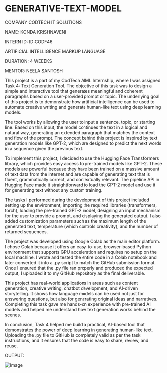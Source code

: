 # GENERATIVE-TEXT-MODEL

COMPANY CODTECH IT SOLUTIONS

NAME: KONDA KRISHNAVENI

INTERN ID: ID:CODF46

ARTIFICIAL INTELLIGENCE MARKUP LANGUAGE

DURATION: 4 WEEEKS

MENTOR: NEELA SANTOSH

This project is a part of my CodTech AIML Internship, where I was assigned Task 4: Text Generation Tool. The objective of this task was to design a simple and interactive tool that generates meaningful and coherent paragraphs based on a user-provided prompt or topic. The underlying goal of this project is to demonstrate how artificial intelligence can be used to automate creative writing and generate human-like text using deep learning models.

The tool works by allowing the user to input a sentence, topic, or starting line. Based on this input, the model continues the text in a logical and natural way, generating an extended paragraph that matches the context and flow of the prompt. The concept behind this project is inspired by text generation models like GPT-2, which are designed to predict the next words in a sequence given the previous text.

To implement this project, I decided to use the Hugging Face Transformers library, which provides easy access to pre-trained models like GPT-2. These models are powerful because they have been trained on a massive amount of text data from the internet and are capable of generating text that is fluent, grammatically correct, and contextually relevant. The pipeline API in Hugging Face made it straightforward to load the GPT-2 model and use it for generating text without any custom training.

The tasks I performed during the development of this project included setting up the environment, importing the required libraries (transformers, torch), loading the pre-trained GPT-2 model, designing an input mechanism for the user to provide a prompt, and displaying the generated output. I also added customization parameters such as the maximum length of the generated text, temperature (which controls creativity), and the number of returned sequences.

The project was developed using Google Colab as the main editor platform. I chose Colab because it offers an easy-to-use, browser-based Python environment that supports GPU acceleration and requires no setup on the local machine. I wrote and tested the entire code in a Colab notebook and later converted it into a .py script to match the GitHub submission format. Once I ensured that the .py file ran properly and produced the expected output, I uploaded it to my GitHub repository as the final deliverable.

This project has real-world applications in areas such as content generation, creative writing, chatbot development, and AI-driven storytelling. It shows how language models can be used not just for answering questions, but also for generating original ideas and narratives. Completing this task gave me hands-on experience with pre-trained AI models and helped me understand how text generation works behind the scenes.

In conclusion, Task 4 helped me build a practical, AI-based tool that demonstrates the power of deep learning in generating human-like text. Uploading the .py file to GitHub is completely valid as per the task instructions, and it ensures that the code is easy to share, review, and reuse.

OUTPUT:

![Image](https://github.com/user-attachments/assets/23c98b3b-d23a-4e8e-ad94-459afa1475c4)
